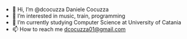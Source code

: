 - 👋 Hi, I’m @dcocuzza Daniele Cocuzza
- 👀 I’m interested in music, train, programming
- 🌱 I’m currently studying Computer Science at University of Catania
- 📫 How to reach me dcocuzza01@gmail.com
<!---
dcocuzza/dcocuzza is a ✨ special ✨ repository because its `README.md` (this file) appears on your GitHub profile.
You can click the Preview link to take a look at your changes.
--->

